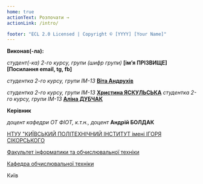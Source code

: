 ```yaml
---
home: true
actionText: Розпочати →
actionLink: /intro/

footer: "ECL 2.0 Licensed | Copyright © [YYYY] [Your Name]"
---
```



**Виконав(-ла):** 

*студент(-ка) 2-го курсу, групи (шифр групи)*<span padding-right:5em></span> **[ім’я ПРІЗВИЩЕ] [Посилання email, tg, fb]**

*студентка 2-го курсу, групи ІМ-13*<span padding-right:5em></span> **[Віта Андрухів](https://t.me/vita_andrukhiv)**

*студентка 2-го курсу, групи ІМ-13*<span padding-right:5em></span> **[Христина ЯСКУЛЬСЬКА](https://t.me/Chrysstia)**
*студентка 2-го курсу, групи ІМ-13*<span padding-right:5em></span> **[Аліна ДУБЧАК](https://t.me/alya_lisha)**



**Керівник**

*доцент кафедри ОТ ФІОТ, к.т.н., доцент*<span padding-right:5em></span> **Андрій БОЛДАК** 

[НТУУ "КИЇВСЬКИЙ ПОЛІТЕХНІЧНИЙ ІНСТИТУТ імені ІГОРЯ СІКОРСЬКОГО](https://kpi.ua/)

[Факультет інформатики та обчислювальної техніки](https://fiot.kpi.ua/)

[Кафедра обчислювальної техніки](https://comsys.kpi.ua/)

Київ
